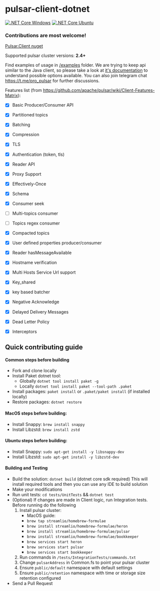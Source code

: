 # pulsar-client-dotnet
[![.NET Core Windows](https://github.com/fsharplang-ru/pulsar-client-dotnet/workflows/.NET%20Core%20Windows/badge.svg)](https://github.com/fsharplang-ru/pulsar-client-dotnet/actions?query=workflow%3A%22.NET+Core+Windows%22)
[![.NET Core Ubuntu](https://github.com/fsharplang-ru/pulsar-client-dotnet/workflows/.NET%20Core%20Ubuntu/badge.svg)](https://github.com/fsharplang-ru/pulsar-client-dotnet/actions?query=workflow%3A%22.NET+Core+Ubuntu%22)

### Contributions are most welcome!

[Pulsar.Client nuget](https://www.nuget.org/packages/Pulsar.Client)

Supported pulsar cluster versions: **2.4+**

Find examples of usage in [/examples](https://github.com/fsharplang-ru/pulsar-client-dotnet/tree/develop/examples) folder. We are trying to keep api similar to the Java client, so please take a look at [it's documentation](https://pulsar.apache.org/docs/en/client-libraries-java/#client-configuration) to understand possible options available. You can also join telegram chat https://t.me/pro_pulsar for further discussions.

Features list (from https://github.com/apache/pulsar/wiki/Client-Features-Matrix):

- [X] Basic Producer/Consumer API
- [X] Partitioned topics
- [X] Batching
- [X] Compression
- [X] TLS
- [X] Authentication (token, tls)
- [X] Reader API
- [X] Proxy Support
- [X] Effectively-Once
- [X] Schema
- [X] Consumer seek
- [ ] Multi-topics consumer
- [ ] Topics regex consumer
- [X] Compacted topics
- [X] User defined properties producer/consumer
- [X] Reader hasMessageAvailable
- [X] Hostname verification
- [X] Multi Hosts Service Url support
- [X] Key_shared
- [X] key based batcher
- [X] Negative Acknowledge
- [X] Delayed Delivery Messages
- [X] Dead Letter Policy
- [X] Interceptors


## Quick contributing guide

#### Common steps before building

 - Fork and clone locally
 - Install Paket dotnet tool:
   * Globally `dotnet tool install paket -g`
   * Locally `dotnet tool install paket --tool-path .paket`
 - Install packages: `paket install` or `.paket/paket install` (if installed locally)
 - Restore packages: `dotnet restore`
 
#### MacOS steps before building:

 - Install Snappy: `brew install snappy`
 - Install Libzstd: `brew install zstd`
 
#### Ubuntu steps before building:
 
 - Install Snappy: `sudo apt-get install -y libsnappy-dev`
 - Install Libzstd: `sudo apt-get install -y libzstd-dev`
 
#### Building and Testing

 - Build the solution: `dotnet build` (dotnet core sdk required) This will install required tools and then you can use any IDE to build solution
 - Make your modifications
 - Run unit tests: `cd tests/UnitTests` && `dotnet test` 
 - (Optional) If changes are made in Client logic, run Integration tests. Before running do the following
    1. Install pulsar cluster:
        * MacOS guide:
        * `brew tap streamlio/homebrew-formulae`
        * `brew install streamlio/homebrew-formulae/heron`
        * `brew install streamlio/homebrew-formulae/pulsar`
        * `brew install streamlio/homebrew-formulae/bookkeeper`
        * `brew services start heron`
        * `brew services start pulsar`
        * `brew services start bookkeeper`
    1. Run commands in `/tests/IntegrationTests/commands.txt`
    1. Change `pulsarAddress` in Common.fs to point your pulsar cluster
    1. Ensure `public/default` namespace with default settings
    1. Ensure `public/retention` namespace with time or storage size retention configured
 - Send a Pull Request
